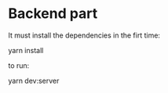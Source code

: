 # Backend part

It must install the dependencies in the firt time:

yarn install

to run:

yarn dev:server